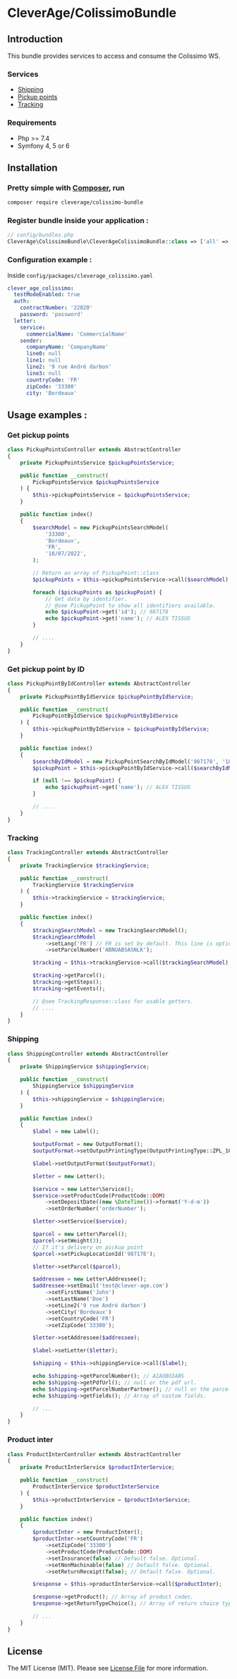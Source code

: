 # CleverAge/ColissimoBundle

## Introduction

This bundle provides services to access and consume the Colissimo WS.

### Services

- [Shipping](https://www.colissimo.entreprise.laposte.fr/sites/default/files/2022-04/DT_Flexibilite_Expedition_Web_Service_Affranchissement_202204_FR.pdf)
- [Pickup points](https://www.colissimo.entreprise.laposte.fr/sites/default/files/2021-10/WebService-points-retrait_FR.pdf)
- [Tracking](https://www.colissimo.entreprise.laposte.fr/sites/default/files/2021-08/CDC_WebServiceTrackingTL-v2.1_FR.pdf)

### Requirements

- Php >= 7.4
- Symfony 4, 5 or 6

## Installation

### Pretty simple with [Composer](http://packagist.org), run

```sh
composer require cleverage/colissimo-bundle
```

### Register bundle inside your application :

```php
// config/bundles.php
CleverAge\ColissimoBundle\CleverAgeColissimoBundle::class => ['all' => true],
```

### Configuration example :

Inside `config/packages/cleverage_colissimo.yaml`

```yaml
clever_age_colissimo:
  testModeEnabled: true
  auth:
    contractNumber: '22020'
    password: 'password'
  letter:
    service:
      commercialName: 'CommercialName'
    sender:
      companyName: 'CompanyName'
      line0: null
      line1: null
      line2: '9 rue André darbon'
      line3: null
      countryCode: 'FR'
      zipCode: '33300'
      city: 'Bordeaux'
```

## Usage examples :

### Get pickup points

```php
class PickupPointsController extends AbstractController
{
    private PickupPointsService $pickupPointsService;

    public function __construct(
        PickupPointsService $pickupPointsService
    ) {
        $this->pickupPointsService = $pickupPointsService;
    }

    public function index()
    {
        $searchModel = new PickupPointsSearchModel(
            '33300',
            'Bordeaux',
            'FR',
            '18/07/2022',
        );

        // Return an array of PickupPoint::class
        $pickupPoints = $this->pickupPointsService->call($searchModel);

        foreach ($pickupPoints as $pickupPoint) {
            // Get data by identifier.
            // @see PickupPoint to show all identifiers available.
            echo $pickupPoint->get('id'); // 987178
            echo $pickupPoint->get('name'); // ALEX TISSUS
        }

        // ....
    }
}
```

### Get pickup point by ID

```php
class PickupPointByIdController extends AbstractController
{
    private PickupPointByIdService $pickupPointByIdService;

    public function __construct(
        PickupPointByIdService $pickupPointByIdService
    ) {
        $this->pickupPointByIdService = $pickupPointByIdService;
    }

    public function index()
    {
        $searchByIdModel = new PickupPointSearchByIdModel('987178', '18/07/2022');
        $pickupPoint = $this->pickupPointByIdService->call($searchByIdModel);

        if (null !== $pickupPoint) {
            echo $pickupPoint->get('name'); // ALEX TISSUS
        }

        // ....
    }
}
```

### Tracking

```php
class TrackingController extends AbstractController
{
    private TrackingService $trackingService;

    public function __construct(
        TrackingService $trackingService
    ) {
        $this->trackingService = $trackingService;
    }

    public function index()
    {
        $trackingSearchModel = new TrackingSearchModel();
        $trackingSearchModel
            ->setLang('FR') // FR is set by default. This line is optionnal.
            ->setParcelNumber('ABNUABSASNLK');

        $tracking = $this->trackingService->call($trackingSearchModel);

        $tracking->getParcel();
        $tracking->getSteps();
        $tracking->getEvents();

        // @see TrackingResponse::class for usable getters.
        // ....
    }
}
```

### Shipping

```php
class ShippingController extends AbstractController
{
    private ShippingService $shippingService;

    public function __construct(
        ShippingService $shippingService
    ) {
        $this->shippingService = $shippingService;
    }

    public function index()
    {
        $label = new Label();

        $outputFormat = new OutputFormat();
        $outputFormat->setOutputPrintingType(OutputPrintingType::ZPL_10x10_300dpi);

        $label->setOutputFormat($outputFormat);

        $letter = new Letter();

        $service = new Letter\Service();
        $service->setProductCode(ProductCode::DOM)
            ->setDepositDate((new \DateTime())->format('Y-d-m'))
            ->setOrderNumber('orderNumber');

        $letter->setService($service);

        $parcel = new Letter\Parcel();
        $parcel->setWeight(3);
        // If it's delivery on pickup point
        $parcel->setPickupLocationId('987178');

        $letter->setParcel($parcel);

        $addressee = new Letter\Addressee();
        $addressee->setEmail('test@clever-age.com')
            ->setFirstName('John')
            ->setLastName('Doe')
            ->setLine2('9 rue André darbon')
            ->setCity('Bordeaux')
            ->setCountryCode('FR')
            ->setZipCode('33300');

        $letter->setAddressee($addressee);

        $label->setLetter($letter);

        $shipping = $this->shippingService->call($label);

        echo $shipping->getParcelNumber(); // AIAOBOIABS
        echo $shipping->getPdfUrl(); // null or the pdf url.
        echo $shipping->getParcelNumberPartner(); // null or the parcel number partner.
        echo $shipping->getFields(); // Array of custom fields.

        // ...
    }
}
```

### Product inter

```php
class ProductInterController extends AbstractController
{
    private ProductInterService $productInterService;

    public function __construct(
        ProductInterService $productInterService
    ) {
        $this->productInterService = $productInterService;
    }

    public function index()
    {
        $productInter = new ProductInter();
        $productInter->setCountryCode('FR')
            ->setZipCode('33300')
            ->setProductCode(ProductCode::DOM)
            ->setInsurance(false) // Default false. Optional.
            ->setNonMachinable(false) // Default false. Optional.
            ->setReturnReceipt(false); // Default false. Optional.

        $response = $this->productInterService->call($productInter);

        $response->getProduct(); // Array of product codes.
        $response->getReturnTypeChoice(); // Array of return choice types.

        // ...
    }
}
```

## License

The MIT License (MIT). Please see [License File](LICENSE) for more information.
